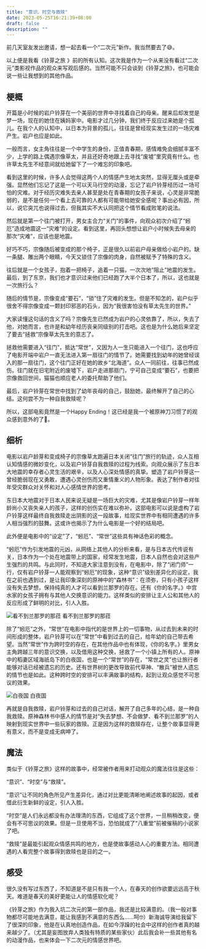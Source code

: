 ```yaml
---
title: "意识、时空与救赎"
date: 2023-05-25T16:21:39+08:00
draft: false
description: ""
---
```


前几天室友发出邀请，想一起去看一个“二次元”新作。我当然要去了😅。

以上便是我看《铃芽之旅 》前的所有认知。这次我是作为一个从来没有看过“二次元”类影视作品的观众来写观后感的。当然可能不只会谈到《铃芽之旅》，也可能会说一些让我想到的其他作品。

## **梗概**

开篇是小时候的岩户铃芽在一个美丽的世界中寻找着自己的母亲。醒来后却发觉是梦一场，现在的她住在姨妈家中。电影才过几分钟，我们终于反应过来她是个孤儿。在我个人的认知中，以日本为背景的孤儿，往往是曾经现实发生过的一场灾难产生。岩户也应是如此。

一般而言，女主角往往是一个中学生的身份，正值青春期，感情难免会细腻丰富不少，上学的路上偶遇宗像草太，并且还好奇地跟上去寻找“废墟”里究竟有什么。也许草太先生不经意间就给她留下了一个难忘的印象吧。

看到这里的时候，许多人会觉得这两个人的情感产生地太突然，显得无厘头或是牵强。显然他们忘记了这是一个可以天马行空的动漫，忘记了岩户铃芽经历过一场可怕的灾难。对于经历灾难失去亲人甚至是处在青春期的女孩子来说，心灵是非常脆弱的，是不是任何一个看上去可靠的人都有可能带给她安全感呢？事出必有因，所以，说它突兀也说得过去，但我其实不大认同把这个情节看成败笔的说法。

然后就是第一个往门被打开，男女主合力“关门”的事件，向观众初次介绍了“蚓厄”造成地震这一“灾难”的设定。看到这里，再回头想想让岩户小时候失去母亲的那次“灾难”，应该也是地震。

好巧不巧，宗像随后被变成的那个椅子，正是很久以前岩户母亲做给小岩户的。缺一条腿、雕出两个眼睛，今天又锁住了宗像的肉身，自然被赋予了特殊的含义。

往后就是一个女孩子，抱着一把椅子，追着一只猫，一次次地“阻止”地震的发生。最后，到了东京，我们也才意识过来他们已经跑了大半个日本了，所以，这也就是一次旅行么？

随后的情节是，宗像变成“要石”，“锁”住了灾难的发生。但是不知怎的，岩户似乎很舍不得宗像变成一颗封印邪恶的石头，因为“我很害怕没有草太先生的世界。”

大家读懂这句话的含义了吗？宗像先生已然成为岩户的心灵依靠了，所以，失去了他，对她而言，也许是和幼年经历丧亲同级别的打击吧。这也是为什么她后来坚定了要去“拯救”宗像草太先生的意志了。

拯救他需要进入“往门”，抵达“常世”，又因为人一生只能进入一个往门，这也呼应了电影开端中岩户一直无法进入第一扇往门的情节了。她需要找到幼年的她曾经误入的那一扇往门，这个往门正好在她的故乡“北海道”。众人一同前往，往事已然成伤。往门就在旧宅附近的废墟下，岩户走进那扇门，宁可自己变成“要石”，也要把宗像救回世间，猫猫也顺应老人的委托帮助了他们。

最后，岩户铃芽在常世中找到了幼年丧母的自己，鼓励她，最终解开了自己的心结。这何尝不为一种自我救赎呢？

所以，这部电影竟然是一个Happy Ending！这已经是我一个被原神刀习惯了的观众感到意外的了🥹。

## 细析

电影以岩户龄芽和变成椅子的宗像草太跑遍日本关闭“往门”旅行的轨迹，众人互相认知情感的微妙变化，以及岩户铃芽自我救赎的过程为线索。向观众展示了东日本大地震的幸存者心灵生活的艰辛，以及人心深处情感的真挚。塑造了岩户铃芽这一曾经脆弱现在又勇敢，遭遇心灵创伤而又重情重义的人物形象。表达了制作者对往年受灾群众对关怀和对人心感情世界的思考。

东日本大地震对于日本人民来说无疑是一场巨大的灾难，尤其是像岩户铃芽一样年龄尚小又丧失亲人的孩子，这样的创伤实在难以弥补。这部电影可以说是虚构了岩户铃芽这样最终自我救赎走出阴影的这一段故事，给现实世界中有相同遭遇的许多人相当强烈的鼓舞。这或许也揭示了为什么电影是一个好的结局吧。

此外便是电影中的“设定”了，“蚓厄”、“常世”这些具有神话色彩的概念。

“蚓厄”作为引发地震的元凶，从网络上其他人的分析来看，是与日本古代传说有关，日本作为一个处在地震带上的国家，经常发生地震，日本人自然也会对这些产生强烈的共鸣。与此同时，不知道大家注意到没有，在电影中，除了“闭门师”一行，仅有岩户铃芽一人能观察到“蚓厄”的现象，这种“意识”级别差异化的设定，我在之前也遇到过，是让我印象深刻的原神中的“森林书”：在须弥，只有小孩子这样没有失去梦想，保持纯真的人才可以看到兰那罗的存在。还有《你的名字。》中宫水家的女孩子拥有与其他人交换意识的能力。这样类似的安排让主人公和其他人的反应形成了鲜明的对比，引人入胜。

![看不到兰那罗的那菈](意识、时空与救赎+3aa79660-282a-49d1-8c19-476ed8320f12/IMG_7322.JPG)
看不到兰那罗的那菈

除了“蚓厄”之外，“常世”在电影中指代的是世界上的一切事物，从过去到未来的时间形成的整体，岩户铃芽可以在“常世”中看到过去的自己，给年幼的自己带去希望。当然“常世”作为跨时空的存在，在其他作品中也有体现，《你的名字。》里男女主角跨越三年的意识交换，以及借用这种交换，拯救了一个小镇上所有的人。原神中的稻妻区域海祇岛下的白夜国，也是一个“常世”的存在，“常世之灵”也让旅行者能够对话已经被遗忘的历史。还有世界树的更改导致前代草神、“散兵”被世人遗忘的情节也是如此。这种跨时空的安排可以丰满故事的结构，起到让观众感觉不可思议的效果。

![白夜国](意识、时空与救赎+3aa79660-282a-49d1-8c19-476ed8320f12/IMG_7323.jpg)
白夜国

再就是自我救赎，岩户铃芽和过去的自己对话，解开了自己多年的心结，是一种自我救赎。原神森林书中感人的情节是对“失去梦想、不会做梦、看不到兰那罗”的人映射到现实世界中一些玩家的救赎。正是因为这样的救赎存在，让整个故事显得更有意义，而不是变成无病呻了。

## 魔法

类似于《铃芽之旅》这样的故事中，经常被作者用来打动观众的魔法往往是这些：

“意识”、“时空”与“救赎”。

“意识”让不同的角色所见产生差异化，通过对比更能清晰地阐述故事的起因，或者借此衍生新鲜的设定，引人入胜。

“时空”是人们永远都没有办法理清的东西，它组成了这个世界，一旦稍稍改变，便会有不可思议的效果。但是一旦使用不当，恐怕就成了“八重堂”前被催稿的小说家了吧。

“救赎”是最能引起观众情感共鸣的地方，也是使故事感动人心的重要方法。相同遭遇的人看完整个故事得到救赎也是目的之一。

## 感受

很久没有写过东西了，不知道是不是只有我一个人，在春天的创作欲要远远高于秋天。难道是春天的美好更能让人的情感软化呢？

《铃芽之旅》作为我入坑二次元的第一部作品，我还是比较满意的。（我一般对事物都尽可能地去满意，能让我感到不满意的东西么……呵🤓）新海诚导演给我留下了很深的印象，他是在认真地创造作品，在如今浮躁的社会中这样的创作者真的越来越少了。（尤其是妄图放弃人类独有特质的某些家伙）此后我会补一些其他有名的动漫作品，也来体会一下二次元的情感世界吧。


